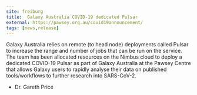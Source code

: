 ```yaml
---
site: freiburg
title:  Galaxy Australia COVID-19 dedicated Pulsar
external: https://pawsey.org.au/covid19announcement/
tags: [news,release]
---
```


Galaxy Australia relies on remote (to head node) deployments called Pulsar to increase the range and number of jobs that can be run on the service. The team has been allocated resources on the Nimbus cloud to deploy a dedicated COVID-19 Pulsar as part of Galaxy Australia at the Pawsey Centre that allows Galaxy users to rapidly analyse their data on published tools/workflows to further research into SARS-CoV-2.

- Dr. Gareth Price
